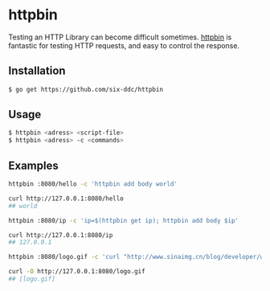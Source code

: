 # httpbin

Testing an HTTP Library can become difficult sometimes.
[httpbin](https://github.com/six-ddc/httpbin) is fantastic for testing HTTP requests, and easy to control the response.

## Installation

```bash
$ go get https://github.com/six-ddc/httpbin
```

## Usage

```bash
$ httpbin <adress> <script-file>
$ httpbin <adress> -c <commands>
```

## Examples

```bash
httpbin :8080/hello -c 'httpbin add body world'

curl http://127.0.0.1:8080/hello
## world
```

```bash
httpbin :8080/ip -c 'ip=$(httpbin get ip); httpbin add body $ip'

curl http://127.0.0.1:8080/ip
## 127.0.0.1
```

```bash
httpbin :8080/logo.gif -c 'curl "http://www.sinaimg.cn/blog/developer/wiki/LOGO_64x64.png" | httpbin add body'

curl -O http://127.0.0.1:8080/logo.gif
## [logo.gif]
```

